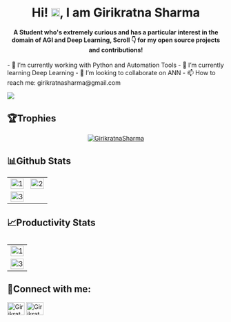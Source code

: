 <h1 align = "center">Hi! <img src="https://raw.githubusercontent.com/MartinHeinz/MartinHeinz/master/wave.gif" width="20px">, I am Girikratna Sharma</h1>
<h4 align = "center">A Student who's extremely curious and has a particular interest in the domain of AGI and Deep Learning, Scroll 👇 for my open source projects and contributions!</h3>
- 🔭 I’m currently working with Python and Automation Tools
- 🌱 I’m currently learning Deep Learning 
- 👯 I’m looking to collaborate on ANN
- 📫 How to reach me: girikratnasharma@gmail.com

![](https://komarev.com/ghpvc/?username=GirikratnaSharma)   

 <h2 align = "left">🏆Trophies</h2>  
 <p align="center" > <a href="https://github.com/ryo-ma/github-profile-trophy"><img src="https://github-profile-trophy.vercel.app/?username=GirikratnaSharma&row=1&column=7&margin-w=15&margin-h=15&theme=onedark" alt="GirikratnaSharma" /></a> </p>    


<h2 align = "left">📊Github Stats</h2>

 <table>
 <td><img src="https://github-readme-stats.vercel.app/api?username=GirikratnaSharma&theme=dark&show_icons=true"  display=block width=100% height=auto  alt="1" ></td>
    <td><img src="https://github-readme-stats.vercel.app/api/top-langs/?username=GirikratnaSharma&theme=dark&show_icons=true"  display=block width=100% height=auto  alt="2" ></td>
   </tr> 
   <tr>
      <td><img src="https://github-readme-streak-stats.herokuapp.com/?user=GirikratnaSharma&theme=tokyonight"  display=block width=100% height=auto alt="3" ></td>
  </tr>
</table>
  
<h2 align = "left">📈Productivity Stats<h2>
 <table>
  <tr>
    <td><img src="https://github-profile-summary-cards.vercel.app/api/cards/profile-details?username=GirikratnaSharma&theme=monokai"  display=block width=100% height=auto  alt="1" ></td>
   </tr> 
   <tr>
      <td><img src="https://activity-graph.herokuapp.com/graph?username=GirikratnaSharma&bg_color=1a1b27&color=be90f2&line=638fda&point=35aea1&area=true"  display=block width=100% height=auto alt="3" ></td>
  </tr>
</table>

<h2 align="left">🔗Connect with me:</h2>
<p align="left">
<a href="https://www.linkedin.com/in/girikratna-sharma/" target="blank"><img align="center" src="https://raw.githubusercontent.com/rahuldkjain/github-profile-readme-generator/master/src/images/icons/Social/linked-in-alt.svg" alt="Girikratna-Sharma" height="30" width="40" /></a>
<a href="https://www.instagram.com/girik_sharma21/" target="blank"><img align="center" src="https://raw.githubusercontent.com/rahuldkjain/github-profile-readme-generator/master/src/images/icons/Social/instagram.svg" alt="Girikratna_Sharma_Insta" height="30" width="40" /></a>
</p>
